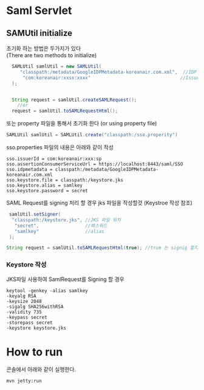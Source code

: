 # Saml Servlet

## SAMUtil initialize

초기화 하는 방법은 두가지가 있다  
(There are two methods to initialize)

```java
  SAMLUtil samlUtil = new SAMLUtil(
     "classpath:/metadata/GoogleIDPMetadata-koreanair.com.xml",  //IDP Metafile
      "com:koreanair:xxsx:xxxx"                                 //Issuer Id
  );


  String request = samlUtil.createSAMLRequest();
    //or
  request = samlUtil.toSAMLRequestHtml();
  ```

또는 property 파일을 통해서 초기화 한다
(or using property file)

```java
SAMLUtil samlUtil = SAMLUtil.create("classpath:/sso.properity")
```

sso.properties 파일의 내용은 아래와 같이 작성  
```
sso.issuerId = com:koreanair:xxx:sp
sso.assertionConsumerServiceUrl = https://localhost:8443/saml/SSO
sso.idpmetadata = classpath:/metadata/GoogleIDPMetadata-koreanair.com.xml
sso.keystore.file = classpath:/keystore.jks
sso.keystore.alias = samlkey
sso.keystore.password = secret
```

SAML Request를 signing 처리 할 경우 jks 파일을 작성할것 (Keystroe 작성 참조)   
```java
 samlUtil.setSigner(
  "classpath:/keystore.jks", //JKS 파일 위치
   "secret",                 //패스워드
   "samlkey"                 //alias
 );

String request = samlUtil.toSAMLRequestHtml(true); //true 는 signig 할지 여부
```

###  Keystore 작성  
 JKS파일 사용하여 SamlRequest를 Signing 할 경우

```
keytool -genkey -alias samlkey 
-keyalg RSA 
-keysize 2048  
-sigalg SHA256withRSA 
-validity 735 
-keypass secret 
-storepass secret 
-keystore keystore.jks
```

# How to run

콘솔에서 아래와 같이 실행한다.

```
mvn jetty:run
```
